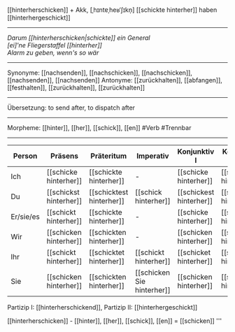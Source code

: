 [[hinterherschicken]] + Akk, [ˌhɪntɐˌheʁˈʃɪkn̩]
[[schickte hinterher]]
haben [[hinterhergeschickt]]

---

_Darum [[hinterherschicken|schickte]] ein General_  
_[ei]'ne Fliegerstaffel [[hinterher]]_  
_Alarm zu geben, wenn's so wär_

---

Synonyme: [[nachsenden]], [[nachschicken]], [[nachschicken]], [[nachsenden]], [[nachsenden]]
Antonyme: [[zurückhalten]], [[abfangen]], [[festhalten]], [[zurückhalten]], [[zurückhalten]]

---

Übersetzung: to send after, to dispatch after

---

Morpheme: [[hinter]], [[her]], [[schick]], [[en]]
#Verb #Trennbar

---

| Person    | Präsens                | Präteritum               | Imperativ                  | Konjunktiv I            | Konjunktiv II            |
| --------- | ---------------------- | ------------------------ | -------------------------- | ----------------------- | ------------------------ |
| Ich       | [[schicke hinterher]]  | [[schickte hinterher]]   | -                          | [[schicke hinterher]]   | [[schickte hinterher]]   |
| Du        | [[schickst hinterher]] | [[schicktest hinterher]] | [[schick hinterher]]       | [[schickest hinterher]] | [[schicktest hinterher]] |
| Er/sie/es | [[schickt hinterher]]  | [[schickte hinterher]]   | -                          | [[schicke hinterher]]   | [[schickte hinterher]]   |
| Wir       | [[schicken hinterher]] | [[schickten hinterher]]  | -                          | [[schicken hinterher]]  | [[schickten hinterher]]  |
| Ihr       | [[schickt hinterher]]  | [[schicktet hinterher]]  | [[schickt hinterher]]      | [[schicket hinterher]]  | [[schicktet hinterher]]  |
| Sie       | [[schicken hinterher]] | [[schickten hinterher]]  | [[schicken Sie hinterher]] | [[schicken hinterher]]  | [[schickten hinterher]]  |

Partizip I: [[hinterherschickend]], Partizip II: [[hinterhergeschickt]]

[[hinterherschicken]] - [[hinter]], [[her]], [[schick]], [[en]] = [[schicken]]
'''
